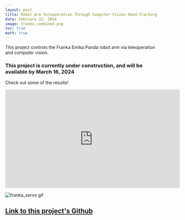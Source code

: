 ```yaml
---
layout: post
title: Robot Arm Teleoperation Through Computer Vision Hand-Tracking
date: February 22, 2024
image: franka_combined.png
toc: true
math: true
---
```


This project controls the Franka Emika Panda robot arm via teleoperation and computer vision.

### **This project is currently under construction, and will be available by March 16, 2024**

Check out some of the results!  
<iframe width="560" height="315" src="https://www.youtube.com/embed/uvl9b5SWJhs?si=lDSZugwc440Z3mJJ" title="YouTube video player" frameborder="0" allow="accelerometer; autoplay; clipboard-write; encrypted-media; gyroscope; picture-in-picture; web-share" allowfullscreen></iframe>

![franka_servo gif](/public/Franka-Teleop/franka_servo.gif)

<!-- A D435i camera is used to capture the 3D position of both of a user's hands, and then uses -->
<!-- gesture recognition on the left hand to control the robot's gripper, and PD control to reflect -->
<!-- the position and orientation on the right hand -->

## [Link to this project's Github](https://github.com/gjcliff/FrankaTeleop)


<!-- ## Introduction -->
<!---->
<!-- ## How to Run -->
<!---->
<!-- ## Implementation -->
<!---->
<!-- ## Gallery -->

